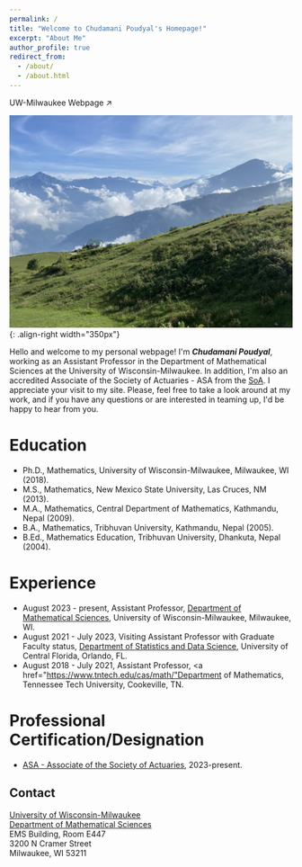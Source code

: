 ```yaml
---
permalink: /
title: "Welcome to Chudamani Poudyal's Homepage!" 
excerpt: "About Me"
author_profile: true
redirect_from: 
  - /about/
  - /about.html
---
```


<!-- <a href="https://uwm.edu/math/people/poudyal-chudamani/">UW-Milwaukee Webpage</a> -->
<a href="https://uwm.edu/math/people/poudyal-chudamani/" target="_blank" style="text-decoration: none;">UW-Milwaukee Webpage &#8599;</a>

<!-- ![Editing a markdown file for a talk](/images/pyramid2.png){: .align-right width="350px"} -->
![Editing a markdown file for a talk](/images/PT2.jpg){: .align-right width="350px"}
<!--- ![Editing a markdown file for a talk](/images/PT2.jpg) --->
Hello and welcome to my personal webpage! I'm _**Chudamani Poudyal**_, working as an Assistant Professor in the Department of Mathematical Sciences at the University of Wisconsin-Milwaukee. In addition, I'm also an accredited Associate of the Society of Actuaries - ASA from the <a href="https://www.soa.org/">SoA</a>. I appreciate your visit to my site. Please, feel free to take a look around at my work, and if you have any questions or are interested in teaming up, I'd be happy to hear from you.

Education
=====
- Ph.D., Mathematics, University of Wisconsin-Milwaukee, Milwaukee, WI (2018).
- M.S., Mathematics, New Mexico State University, Las Cruces, NM (2013).
- M.A., Mathematics, Central Department of Mathematics, Kathmandu, Nepal (2009).
- B.A., Mathematics, Tribhuvan University, Kathmandu, Nepal (2005). 
- B.Ed., Mathematics Education, Tribhuvan University, Dhankuta, Nepal (2004).
  
Experience
=====
- August 2023 - present, Assistant Professor, <a href="https://uwm.edu/math/">Department of Mathematical Sciences</a>, University of Wisconsin-Milwaukee, Milwaukee, WI. 
- August 2021 - July 2023, Visiting Assistant Professor with Graduate Faculty status, <a href="https://sciences.ucf.edu/statistics/">Department of Statistics and Data Science</a>, University of Central Florida, Orlando, FL.
- August 2018 - July 2021, Assistant Professor, <a href="https://www.tntech.edu/cas/math/"Department of Mathematics</a>, Tennessee Tech University, Cookeville, TN.

Professional Certification/Designation
=====
- [ASA - Associate of the Society of Actuaries](https://www.soa.org/Education/Exam-Req/edu-asa-req.aspx), 2023-present.

Contact
-------
[University of Wisconsin-Milwaukee](https://uwm.edu/) \
[Department of Mathematical Sciences](https://uwm.edu/math/) \
EMS Building, Room E447 \
3200 N Cramer Street \
Milwaukee, WI 53211
